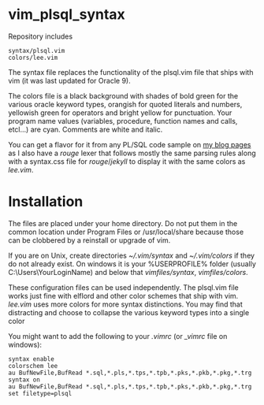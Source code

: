 # vim_plsql_syntax

Repository includes

    syntax/plsql.vim
    colors/lee.vim

The syntax file replaces the functionality of the plsql.vim file that ships with vim (it was last updated
for Oracle 9).

The colors file is a black background with shades of bold green for the various oracle keyword types, orangish
for quoted literals and numbers, yellowish green for operators and bright yellow for punctuation. Your program
name values (variables, procedure, function names and calls, etcl...) are cyan.  Comments are white and italic.

You can get a flavor for it from any PL/SQL code sample on [my blog pages](https://lee-lindley.github.io/)
as I also have a *rouge* lexer that follows mostly the same parsing rules along with a syntax.css
file for *rouge*/*jekyll* to display it with the same colors as *lee.vim*.

# Installation

The files are placed under your home directory. Do not put them in the common location under Program Files or /usr/local/share
because those can be clobbered by a reinstall or upgrade of vim.

If you are on Unix, create directories *~/.vim/syntax* and *~/.vim/colors* if they do not already exist. On windows it is your
%USERPROFILE% folder (usually C:\Users\YourLoginName) and below that *vimfiles/syntax*, *vimfiles/colors*.

These configuration files can be used independently. The plsql.vim file works just fine with elflord and other
color schemes that ship with vim. *lee.vim* uses more colors for more syntax distinctions. You may find that distracting
and choose to collapse the various keyword types into a single color

You might want to add the following to your *.vimrc* (or *_vimrc* file on windows):

    syntax enable
    colorschem lee
    au BufNewFile,BufRead *.sql,*.pls,*.tps,*.tpb,*.pks,*.pkb,*.pkg,*.trg syntax on
    au BufNewFile,BufRead *.sql,*.pls,*.tps,*.tpb,*.pks,*.pkb,*.pkg,*.trg set filetype=plsql

